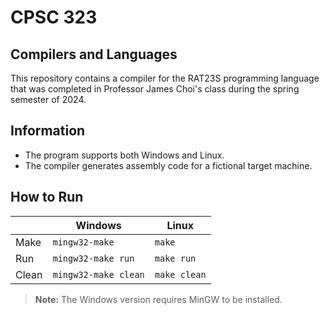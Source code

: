 # CPSC 323

## Compilers and Languages
This repository contains a compiler for the RAT23S programming language that
was completed in Professor James Choi's class during the spring semester of 2024.

## Information
* The program supports both Windows and Linux.
* The compiler generates assembly code for a fictional target machine.

## How to Run
|                |Windows               | Linux         |
|----------------|----------------------|---------------|
|Make            |`mingw32-make`        |`make`         |
|Run             |`mingw32-make run`    |`make run`     |
|Clean           |`mingw32-make clean`  |`make clean`   |

> **Note:** The Windows version requires MinGW to be installed.

